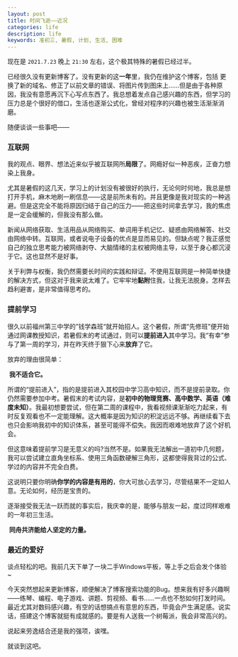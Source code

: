 ```yaml
---
layout: post
title: 时间飞逝——近况
categories: life
description: life
keywords: 准初三, 暑假, 计划, 生活, 困难
---
```






现在是 `2021.7.23` 晚上 `21:30` 左右，这个极其特殊的暑假已经过半。

已经很久没有更新博客了。没有更新的这**一年**里，我仍在维护这个博客，包括 更换了新的域名、修正了以前文章的错误、将图片传到图床上……但是由于各种原因，我没有意愿再沉下心写点东西了。我总想着发点自己感兴趣的东西，但学习的压力总是个很好的借口，生活也逐渐公式化，曾经对程序的兴趣也被生活渐渐消磨。

随便谈谈一些事吧——

### 互联网

我的观点、眼界、想法近来似乎被互联网所**局限**了。网瘾好似一种恶疾，正奋力想染上我身。

尤其是暑假的这几天，学习上的计划没有被很好的执行，无论何时何地，我总是想打开手机，麻木地刷一刷信息——这是前所未有的。并且更像是我对现实的一种逃避。但是这完全不能将原因归结于自己的压力——把这些时间拿去学习，我的焦虑是一定会缓解的，但我没有那么做。

新闻从网络获取、生活用品从网络购买、单词用手机记忆、疑惑由网络解答、社交由网络中转。互联网，或者说电子设备的优点是显而易见的。但缺点呢？我正感觉自己的独立思考能力被网络剥夺、大脑情绪的主权被网络主导，以至于身心都沉浸于它。这也显然不是好事。

关于利弊与权衡，我仍然需要长时间的实践和辩证。不使用互联网是一种简单快捷的解决方式，但这对于我来说太难了。它牢牢地**黏附**住我，让我无法脱身。怎样去趋利避害，是非常值得思考的。

### 提前学习

很久以前福州第三中学的”钱学森班“就开始招人。这个暑假，所谓“先修班”便开始通过网课教授知识，若暑假末的考试通过，则可以**提前进入**其中学习。我“有幸”参与了第一周的学习，并在昨天终于狠下心来**放弃**了它。

放弃的理由很简单：

​	**我不适合它。**

所谓的“提前进入”，指的是提前进入其校园中学习高中知识，而不是提前录取。你仍然需要参加中考。暑假末的考试内容，是**初中的物理竞赛、高中数学、英语（难度未知）**。我最初想要尝试，但在第二周的课程中，我看视频课渐渐吃力起来，有时反复观看也不一定能理解。这大概率是因为知识的积淀远远不够。再继续看下去也只会影响我初中的知识体系，甚至可能得不偿失。我因而艰难地放弃了这个好机会。

但这意味着提前学习是无意义的吗?当然不是。如果我无法解出一道初中几何题，我可以尝试建立直角坐标系、使用三角函数硬解三角形，这都使得我背过的公式、学过的内容并不完全白费。

这说明只要你明确**你学的内容是有用的**，你大可放心去学习，尽管结果不一定如人意。无论如何，经历是宝贵的。

逐渐接受我无法一跃而就的事实后，我庆幸的是，能够与朋友一起，度过同样艰难的一年初三生活。

​	**同舟共济能给人坚定的力量。**

### 最近的爱好

谈点轻松的吧。我前几天下单了一块二手Windows平板，等上手之后会发个体验~

今天突然想起来更新博客，顺便解决了博客搜索功能的Bug。想来我有好多兴趣啊——练琴、编程、电子游戏、讲题、剪视频、看书……一点也不愁如何打发时间。最近尤其对数码感兴趣，有空的话想搞点有意思的东西，毕竟会产生满足感。说实话，搭建这个博客就挺有成就感的。要是有人送我一个树莓派，我会非常高兴的。

说起来劳逸结合还是我的强项，诶嘿。



就谈到这吧。
